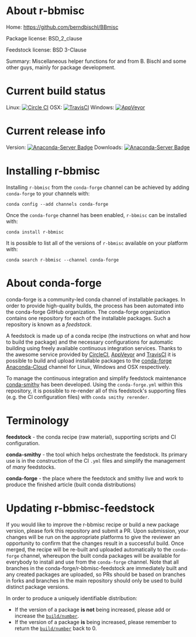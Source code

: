 About r-bbmisc
==============

Home: https://github.com/berndbischl/BBmisc

Package license: BSD_2_clause

Feedstock license: BSD 3-Clause

Summary: Miscellaneous helper functions for and from B. Bischl and some other guys, mainly for package development.



Current build status
====================

Linux: [![Circle CI](https://circleci.com/gh/conda-forge/r-bbmisc-feedstock.svg?style=shield)](https://circleci.com/gh/conda-forge/r-bbmisc-feedstock)
OSX: [![TravisCI](https://travis-ci.org/conda-forge/r-bbmisc-feedstock.svg?branch=master)](https://travis-ci.org/conda-forge/r-bbmisc-feedstock)
Windows: [![AppVeyor](https://ci.appveyor.com/api/projects/status/github/conda-forge/r-bbmisc-feedstock?svg=True)](https://ci.appveyor.com/project/conda-forge/r-bbmisc-feedstock/branch/master)

Current release info
====================
Version: [![Anaconda-Server Badge](https://anaconda.org/conda-forge/r-bbmisc/badges/version.svg)](https://anaconda.org/conda-forge/r-bbmisc)
Downloads: [![Anaconda-Server Badge](https://anaconda.org/conda-forge/r-bbmisc/badges/downloads.svg)](https://anaconda.org/conda-forge/r-bbmisc)

Installing r-bbmisc
===================

Installing `r-bbmisc` from the `conda-forge` channel can be achieved by adding `conda-forge` to your channels with:

```
conda config --add channels conda-forge
```

Once the `conda-forge` channel has been enabled, `r-bbmisc` can be installed with:

```
conda install r-bbmisc
```

It is possible to list all of the versions of `r-bbmisc` available on your platform with:

```
conda search r-bbmisc --channel conda-forge
```


About conda-forge
=================

conda-forge is a community-led conda channel of installable packages.
In order to provide high-quality builds, the process has been automated into the
conda-forge GitHub organization. The conda-forge organization contains one repository
for each of the installable packages. Such a repository is known as a *feedstock*.

A feedstock is made up of a conda recipe (the instructions on what and how to build
the package) and the necessary configurations for automatic building using freely
available continuous integration services. Thanks to the awesome service provided by
[CircleCI](https://circleci.com/), [AppVeyor](http://www.appveyor.com/)
and [TravisCI](https://travis-ci.org/) it is possible to build and upload installable
packages to the [conda-forge](https://anaconda.org/conda-forge)
[Anaconda-Cloud](http://docs.anaconda.org/) channel for Linux, Windows and OSX respectively.

To manage the continuous integration and simplify feedstock maintenance
[conda-smithy](http://github.com/conda-forge/conda-smithy) has been developed.
Using the ``conda-forge.yml`` within this repository, it is possible to re-render all of
this feedstock's supporting files (e.g. the CI configuration files) with ``conda smithy rerender``.


Terminology
===========

**feedstock** - the conda recipe (raw material), supporting scripts and CI configuration.

**conda-smithy** - the tool which helps orchestrate the feedstock.
                   Its primary use is in the construction of the CI ``.yml`` files
                   and simplify the management of *many* feedstocks.

**conda-forge** - the place where the feedstock and smithy live and work to
                  produce the finished article (built conda distributions)


Updating r-bbmisc-feedstock
===========================

If you would like to improve the r-bbmisc recipe or build a new
package version, please fork this repository and submit a PR. Upon submission,
your changes will be run on the appropriate platforms to give the reviewer an
opportunity to confirm that the changes result in a successful build. Once
merged, the recipe will be re-built and uploaded automatically to the
`conda-forge` channel, whereupon the built conda packages will be available for
everybody to install and use from the `conda-forge` channel.
Note that all branches in the conda-forge/r-bbmisc-feedstock are
immediately built and any created packages are uploaded, so PRs should be based
on branches in forks and branches in the main repository should only be used to
build distinct package versions.

In order to produce a uniquely identifiable distribution:
 * If the version of a package **is not** being increased, please add or increase
   the [``build/number``](http://conda.pydata.org/docs/building/meta-yaml.html#build-number-and-string).
 * If the version of a package **is** being increased, please remember to return
   the [``build/number``](http://conda.pydata.org/docs/building/meta-yaml.html#build-number-and-string)
   back to 0.

